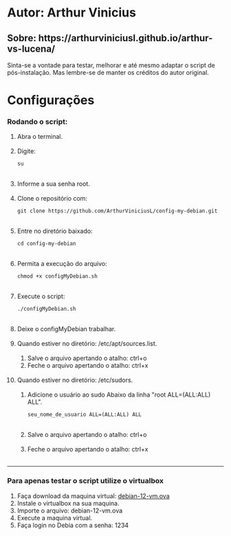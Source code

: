 <h1>Autor: Arthur Vinicius</h1>
<h2>Sobre: https://arthurviniciusl.github.io/arthur-vs-lucena/</h2>

<p>Sinta-se a vontade para testar, melhorar e até mesmo adaptar o script de pós-instalação. Mas lembre-se de manter os créditos do autor original.</p>

<h1>Configurações</h1>

<h3>Rodando o script:</h3>
<ol>
    <li>Abra o terminal.</li>
    <br>
    <li>Digite:
        <pre><code>su</code></pre>
    </li>
    <br>
    <li>Informe a sua senha root.</li>
    <br>
    <li>Clone o repositório com:
        <pre><code>git clone https://github.com/ArthurViniciusL/config-my-debian.git</code></pre>
    </li>
    <br>
    <li>Entre no diretório baixado:
        <pre><code>cd config-my-debian</code></pre>
    </li>
    <br>
    <li>Permita a execução do arquivo:
        <pre><code>chmod +x configMyDebian.sh</code></pre>
    </li>
    <br>
    <li>Execute o script:
        <pre><code>./configMyDebian.sh</code></pre>
    </li>
    <br>
    <li>Deixe o configMyDebian trabalhar.</li>
    <br>
    <li>Quando estiver no diretório: /etc/apt/sources.list.
        <ol type="1">
            <br>
            <li>Salve o arquivo apertando o atalho: ctrl+o</li>
            <li>Feche o arquivo apertando o atalho: ctrl+x</li>
        </ol>
    </li>
    <br>
    <li>Quando estiver no diretório: /etc/sudors.
        <br>
        <ol type="1">
            <br>
            <li>Adicione o usuário ao sudo Abaixo da linha "root ALL=(ALL:ALL) ALL".
                <pre><code>seu_nome_de_usuario ALL=(ALL:ALL) ALL</code></pre>
            </li>
            <br>
            <li>Salve o arquivo apertando o atalho: ctrl+o</li>
            <br>
            <li>Feche o arquivo apertando o atalho: ctrl+x</li>
        </ol>
     </li>
    <br>
</ol>
<hr>
<h3>Para apenas testar o script utilize o virtualbox</h3>
<ol>
    <li>Faça download da maquina virtual: <a href="https://drive.google.com/drive/folders/1Uu_7uJpK82PbeXWs8vP1wMiNl2KW0O6F?usp=sharing" target="_blank">debian-12-vm.ova</a></li>
    <li>Instale o virtualbox na sua maquina.</li>
    <li>Importe o arquivo: debian-12-vm.ova</li>
    <li>Execute a maquina virtual.</li>
    <li>Faça login no Debia com a senha: 1234</li>
</ol>
